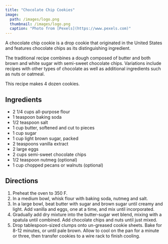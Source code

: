 ```yaml
---
title: "Chocolate Chip Cookies"
image:
  path: /images/logo.png
  thumbnail: /images/logo.png
  caption: "Photo from [Pexels](https://www.pexels.com)"
---
```


A chocolate chip cookie is a drop cookie that originated in the United States and features chocolate chips as its distinguishing ingredient.

The traditional recipe combines a dough composed of butter and both brown and white sugar with semi-sweet chocolate chips. Variations include recipes with other types of chocolate as well as additional ingredients such as nuts or oatmeal.

This recipe makes 4 dozen cookies.

## Ingredients

- 2 1/4 cups all-purpose flour
- 1 teaspoon baking soda
- 1/2 teaspoon salt
- 1 cup butter, softened and cut to pieces
- 1 cup sugar
- 1 cup light brown sugar, packed
- 2 teaspoons vanilla extract
- 2 large eggs
- 2 cups semi-sweet chocolate chips
- 1/2 teaspoon nutmeg (optional)
- 1 cup chopped pecans or walnuts (optional)

## Directions

1. Preheat the oven to 350 F.
2. In a medium bowl, whisk flour with baking soda, nutmeg and salt.
3. In a large bowl, beat butter with sugar and brown sugar until creamy and light. Add vanilla and eggs, one at a time, and mix until incorporated.
4. Gradually add dry mixture into the butter-sugar wet blend, mixing with a spatula until combined. Add chocolate chips and nuts until just mixed.
5. Drop tablespoon-sized clumps onto un-greased cookie sheets. Bake for 8-12 minutes, or until pale brown. Allow to cool on the pan for a minute or three, then transfer cookies to a wire rack to finish cooling.
